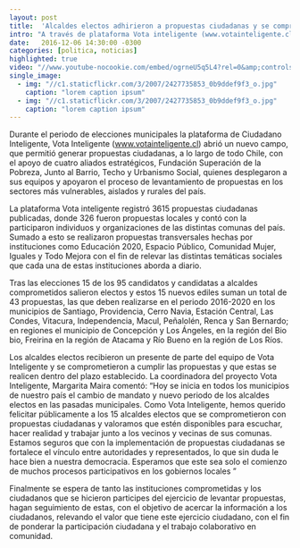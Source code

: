 ```yaml
---
layout: post
title:  'Alcaldes electos adhirieron a propuestas ciudadanas y se comprometen a cumplirlas'
intro: "A través de plataforma Vota inteligente (www.votainteligente.cl) de la Fundación Ciudadano Inteligente se lograron recolectar más de 3600 propuestas ciudadanas durante el periodo de elecciones municipales con el apoyo de ciudadanos y de  instituciones de la sociedad civil; de estas sólo quince alcaldes electos se comprometieron con las propuestas y este martes estaremos invitando a que se comprometan públicamente."
date:   2016-12-06 14:30:00 -0300
categories: [politica, noticias]
highlighted: true
video: "//www.youtube-nocookie.com/embed/ogrneU5q5L4?rel=0&amp;controls=0&amp;showinfo=0"
single_image:
  - img: "//c1.staticflickr.com/3/2007/2427735853_0b9ddef9f3_o.jpg"
    caption: "lorem caption ipsum"
  - img: "//c1.staticflickr.com/3/2007/2427735853_0b9ddef9f3_o.jpg"
    caption: "lorem caption ipsum"
---
```

Durante el periodo de elecciones municipales la plataforma de Ciudadano Inteligente, Vota Inteligente (www.votainteligente.cl)  abrió un nuevo campo, que permitió generar propuestas ciudadanas,  a lo largo de todo Chile, con el apoyo  de cuatro aliados estratégicos, Fundación Superación de la Pobreza, Junto al Barrio, Techo y Urbanismo Social, quienes desplegaron a sus equipos y apoyaron el proceso de levantamiento de propuestas en los sectores más vulnerables, aislados y rurales del país.

La plataforma Vota inteligente registró 3615 propuestas ciudadanas publicadas, donde 326 fueron propuestas locales y contó con la  participaron individuos y organizaciones de las distintas comunas del país. Sumado a esto se realizaron propuestas transversales hechas por instituciones como Educación 2020, Espacio Público, Comunidad Mujer, Iguales y Todo Mejora con el fin de relevar las distintas temáticas sociales que cada una de estas instituciones aborda  a diario.

Tras las elecciones 15 de los 95 candidatos y candidatas a alcaldes comprometidos salieron electos y estos 15 nuevos ediles suman un total de 43 propuestas, las que deben realizarse en el periodo 2016-2020 en los municipios de Santiago, Providencia, Cerro Navia, Estación Central, Las Condes, Vitacura, Independencia, Macul, Peñalolén, Renca y San Bernardo; en regiones el municipio de Concepción y Los Ángeles, en la región del Bio bio,  Freirina en la región de Atacama y Río Bueno en la región de Los Ríos.

Los alcaldes electos recibieron un presente de parte del equipo de Vota Inteligente y se comprometieron a cumplir las propuestas y que estas se realicen dentro del plazo establecido. La coordinadora del proyecto Vota Inteligente, Margarita Maira comentó:  “Hoy se inicia en todos los municipios de nuestro país el cambio de mandato y nuevo periodo de los alcaldes electos en las pasadas municipales. Como Vota Inteligente, hemos querido felicitar públicamente a los 15 alcaldes electos que se comprometieron con propuestas ciudadanas y valoramos que estén disponibles para escuchar, hacer realidad y trabajar junto a los vecinos y vecinas de sus comunas. Estamos seguros que con la implementación de propuestas ciudadanas se fortalece el vínculo entre autoridades y representados, lo que sin duda le hace bien a nuestra democracia. Esperamos que este sea solo el comienzo de muchos procesos participativos en los gobiernos locales ”

Finalmente se espera de tanto las instituciones comprometidas y los ciudadanos que se hicieron participes del ejercicio de levantar propuestas, hagan seguimiento de estas, con el objetivo de  acercar la información a los ciudadanos, relevando el valor que tiene este ejercicio ciudadano,  con el fin de ponderar la participación ciudadana y el trabajo colaborativo en comunidad.
